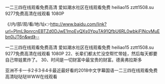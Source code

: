 一二三四在线观看免费高清
爱如潮水社区在线观看免费
heiliao15 zztt1508.su
9277免费高清在线观看 1080P


《/内/部/观/看/地/址👉http://www.baidu.com/link?url=PImL9pnrcnEBTZd0DJwE1moEyQXs0YpuTA91QfbU6RL0wbkiFlNcvMuEbn0iJT6n&wd》--

一二三四在线观看免费高清
爱如潮水社区在线观看免费
heiliao15 zztt1508.su
9277免费高清在线观看 1080P
	22、长辈们都太忙没空帮忙带娃，然后每天都要自己带娃累炸了。
	30、时间是一切财富中最宝贵的财富。德奥弗拉斯多





亚洲不卡一卡2卡3卡4卡最近最好看的2018中文字幕国语一二三四在线观看免费高清哒哒哒WWW在线观看
